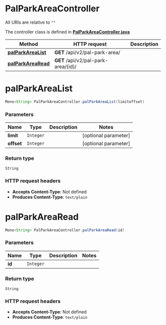 # PalParkAreaController

All URIs are relative to `""`

The controller class is defined in **[PalParkAreaController.java](../../src/main/java/org/openapitools/controller/PalParkAreaController.java)**

Method | HTTP request | Description
------------- | ------------- | -------------
[**palParkAreaList**](#palParkAreaList) | **GET** /api/v2/pal-park-area/ | 
[**palParkAreaRead**](#palParkAreaRead) | **GET** /api/v2/pal-park-area/{id}/ | 

<a id="palParkAreaList"></a>
# **palParkAreaList**
```java
Mono<String> PalParkAreaController.palParkAreaList(limitoffset)
```



### Parameters
Name | Type | Description  | Notes
------------- | ------------- | ------------- | -------------
**limit** | `Integer` |  | [optional parameter]
**offset** | `Integer` |  | [optional parameter]

### Return type
`String`


### HTTP request headers
 - **Accepts Content-Type**: Not defined
 - **Produces Content-Type**: `text/plain`

<a id="palParkAreaRead"></a>
# **palParkAreaRead**
```java
Mono<String> PalParkAreaController.palParkAreaRead(id)
```



### Parameters
Name | Type | Description  | Notes
------------- | ------------- | ------------- | -------------
**id** | `Integer` |  |

### Return type
`String`


### HTTP request headers
 - **Accepts Content-Type**: Not defined
 - **Produces Content-Type**: `text/plain`

